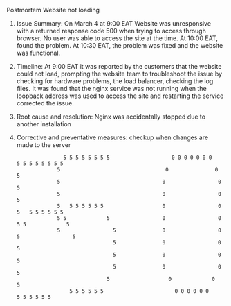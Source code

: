 Postmortem
Website not loading

1. Issue Summary: On March 4 at 9:00 EAT Website was unresponsive with a returned response code 500 when trying to access through browser. No user was able to access the site at the time. At 10:00 EAT, found the problem. At 10:30 EAT, the problem was fixed and the website was functional.
2. Timeline: At 9:00 EAT it was reported by the customers that the website could not load, prompting the website team to troubleshoot the issue by checking for hardware problems, the load balancer, checking the log files. It was found that the nginx service was not running when the loopback address was used to access the site and restarting the service corrected the issue.
3. Root cause and resolution: Nginx was accidentally stopped due to another installation
4. Corrective and preventative measures: checkup when changes are made to the server



                      5 5 5 5 5 5 5 5                    0 0 0 0 0 0 0                    5 5 5 5 5 5 5 5
                    5                                  0               0                5                
                    5                                 0                 0               5
                    5                                 0                 0               5
                    5   5 5 5 5 5 5                   0                 0               5   5 5 5 5 5 5 
                    5 5             5                 0                 0               5 5             5 
                    5                 5               0                 0               5                 5
                                      5               0                 0                                 5 
                                      5               0                 0                                 5 
                                      5               0                 0                                 5
                                    5                   0             0                                 5 
                        5 5 5 5 5 5                       0 0 0 0 0 0                      5 5 5 5 5 5 
